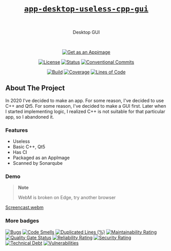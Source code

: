 <div align="center" markdown="1">

# [`app-desktop-useless-cpp-gui`][url-repo]

</br>

Desktop GUI

</br>

[![Get as an Appimage][badge-appimage]][url-release-latest]

[![License][badge-license]][url-license]
[![Status][badge-status-abandoned]][url-repo]
[![Conventional Commits][badge-conventionalcommits]][url-conventionalcommits]

[![Build][badge-workflow-build]][url-workflow-build]
[![Coverage][badge-sonar-coverage]][url-sonar]
[![Lines of Code][badge-sonar-ncloc]][url-sonar]

</div>

## About The Project

In 2020 I've decided to make an app. For some reason, I've decided to use C++
and Qt5. For some reason, I've decided to make a GUI first. Later when I started
implementing logic, I realized C++ is not suitable for that particular app, so
I abandoned it.

### Features

- Useless
- Basic C++, Qt5
- Has CI
- Packaged as an AppImage
- Scanned by Sonarqube

### Demo

> **Note**
>
> WebM is broken on Edge, try another browser

[Screencast.webm](https://user-images.githubusercontent.com/97828377/218940781-ffbede8c-d3a1-497c-aabf-484bcea08b12.webm)

### More badges

[![Bugs][url-sonar-bugs]][url-sonar]
[![Code Smells][url-sonar-code_smells]][url-sonar]
[![Duplicated Lines (%)][url-sonar-duplicated_lines_density]][url-sonar]
[![Maintainability Rating][url-sonar-sqale_rating]][url-sonar]
[![Quality Gate Status][url-sonar-alert_status]][url-sonar]
[![Reliability Rating][url-sonar-reliability_rating]][url-sonar]
[![Security Rating][url-sonar-security_rating]][url-sonar]
[![Technical Debt][url-sonar-sqale_index]][url-sonar]
[![Vulnerabilities][url-sonar-vulnerabilities]][url-sonar]


<!-- relative links -->

<!-- project links -->

[url-repo]: https://github.com/shishifubing/app-desktop-useless-cpp-gui
[url-license]: https://github.com/shishifubing/app-desktop-useless-cpp-gui/blob/main/LICENSE
[url-release-latest]: https://github.com/shishifubing/app-desktop-useless-cpp-gui/releases/latest
[url-workflow-build]: https://github.com/shishifubing/app-desktop-useless-cpp-gui/actions/workflows/build.yml?branch=main
[url-sonar]: https://sonarcloud.io/dashboard?id=shishifubing_app-desktop-useless-cpp-gui

<!-- external links -->

[url-conventionalcommits]: https://conventionalcommits.org

<!-- sonar links -->

[url-sonar-vulnerabilities]: https://sonarcloud.io/api/project_badges/measure?project=shishifubing_app-desktop-useless-cpp-gui&metric=vulnerabilities
[url-sonar-sqale_index]: https://sonarcloud.io/api/project_badges/measure?project=shishifubing_app-desktop-useless-cpp-gui&metric=sqale_index
[url-sonar-security_rating]: https://sonarcloud.io/api/project_badges/measure?project=shishifubing_app-desktop-useless-cpp-gui&metric=security_rating
[url-sonar-reliability_rating]: https://sonarcloud.io/api/project_badges/measure?project=shishifubing_app-desktop-useless-cpp-gui&metric=reliability_rating
[url-sonar-alert_status]: https://sonarcloud.io/api/project_badges/measure?project=shishifubing_app-desktop-useless-cpp-gui&metric=alert_status
[url-sonar-sqale_rating]: https://sonarcloud.io/api/project_badges/measure?project=shishifubing_app-desktop-useless-cpp-gui&metric=sqale_rating
[url-sonar-ncloc]: https://sonarcloud.io/api/project_badges/measure?project=shishifubing_app-desktop-useless-cpp-gui&metric=ncloc
[url-sonar-duplicated_lines_density]: https://sonarcloud.io/api/project_badges/measure?project=shishifubing_app-desktop-useless-cpp-gui&metric=duplicated_lines_density
[url-sonar-coverage]: https://sonarcloud.io/api/project_badges/measure?project=shishifubing_app-desktop-useless-cpp-gui&metric=coverage
[url-sonar-code_smells]: https://sonarcloud.io/api/project_badges/measure?project=shishifubing_app-desktop-useless-cpp-gui&metric=code_smells
[url-sonar-bugs]: https://sonarcloud.io/api/project_badges/measure?project=shishifubing_app-desktop-useless-cpp-gui&metric=bugs

<!-- sonar badge links -->

[badge-sonar-vulnerabilities]: https://sonarcloud.io/api/project_badges/measure?project=shishifubing_app-desktop-useless-cpp-gui&metric=vulnerabilities
[badge-sonar-sqale_index]: https://sonarcloud.io/api/project_badges/measure?project=shishifubing_app-desktop-useless-cpp-gui&metric=sqale_index
[badge-sonar-security_rating]: https://sonarcloud.io/api/project_badges/measure?project=shishifubing_app-desktop-useless-cpp-gui&metric=security_rating
[badge-sonar-reliability_rating]: https://sonarcloud.io/api/project_badges/measure?project=shishifubing_app-desktop-useless-cpp-gui&metric=reliability_rating
[badge-sonar-alert_status]: https://sonarcloud.io/api/project_badges/measure?project=shishifubing_app-desktop-useless-cpp-gui&metric=alert_status
[badge-sonar-sqale_rating]: https://sonarcloud.io/api/project_badges/measure?project=shishifubing_app-desktop-useless-cpp-gui&metric=sqale_rating
[badge-sonar-ncloc]: https://sonarcloud.io/api/project_badges/measure?project=shishifubing_app-desktop-useless-cpp-gui&metric=ncloc
[badge-sonar-duplicated_lines_density]: https://sonarcloud.io/api/project_badges/measure?project=shishifubing_app-desktop-useless-cpp-gui&metric=duplicated_lines_density
[badge-sonar-coverage]: https://sonarcloud.io/api/project_badges/measure?project=shishifubing_app-desktop-useless-cpp-gui&metric=coverage
[badge-sonar-code_smells]: https://sonarcloud.io/api/project_badges/measure?project=shishifubing_app-desktop-useless-cpp-gui&metric=code_smells
[badge-sonar-bugs]: https://sonarcloud.io/api/project_badges/measure?project=shishifubing_app-desktop-useless-cpp-gui&metric=bugs

<!-- other badge links -->

[badge-conventionalcommits]: https://img.shields.io/badge/Conventional%20Commits-1.0.0-%23FE5196?logo=conventionalcommits&logoColor=white&style=for-the-badge
[badge-status-abandoned]: https://img.shields.io/badge/status-abandoned-red?style=for-the-badge
[badge-license]: https://img.shields.io/github/license/shishifubing/app-desktop-useless-cpp-gui.svg?style=for-the-badge
[badge-appimage]: https://raw.githubusercontent.com/AppImage/docs.appimage.org/master/source/_static/img/download-appimage-banner.svg
[badge-workflow-build]: https://github.com/shishifubing/app-desktop-useless-cpp-gui/actions/workflows/build.yml/badge.svg
